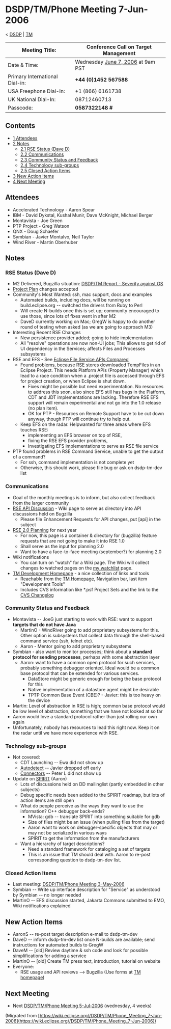 

DSDP/TM/Phone Meeting 7-Jun-2006
================================

< [DSDP](https://wiki.eclipse.org/DSDP "DSDP")‎ | [TM](./TM "DSDP/TM")

| Meeting Title: | **Conference Call on Target Management** |
| --- | --- |
| Date & Time: | Wednesday [June 7, 2006](./index.php?title=June_7,_2006&action=edit&redlink=1 "June 7, 2006 (page does not exist)") at 9am PST |
| Primary International Dial-in: | **+44 (0)1452 567588** |
| USA Freephone Dial-In: | +1 (866) 6161738 |
| UK National Dial-In: | 08712460713 |
| Passcode: | **0587322148 #** |

Contents
--------

*   [1 Attendees](#Attendees)
*   [2 Notes](#Notes)
    *   [2.1 RSE Status (Dave D)](#RSE-Status-.28Dave-D.29)
    *   [2.2 Communications](#Communications)
    *   [2.3 Community Status and Feedback](#Community-Status-and-Feedback)
    *   [2.4 Technology sub-groups](#Technology-sub-groups)
    *   [2.5 Closed Action Items](#Closed-Action-Items)
*   [3 New Action Items](#New-Action-Items)
*   [4 Next Meeting](#Next-Meeting)

Attendees
---------

*   Accelerated Technology - Aaron Spear
*   IBM - David Dykstal, Kushal Munir, Dave McKnight, Michael Berger
*   Montavista - Joe Green
*   PTP Project - Greg Watson
*   QNX - Doug Schaefer
*   Symbian - Javier Montalvo, Neil Taylor
*   Wind River - Martin Oberhuber

Notes
-----

### RSE Status (Dave D)

*   M2 Delivered, Bugzilla situation: [DSDP/TM Report - Severity against OS](https://bugs.eclipse.org/bugs/report.cgi?x_axis_field=bug_severity&y_axis_field=op_sys&z_axis_field=bug_status&query_format=report-table&short_desc_type=allwordssubstr&short_desc=&classification=DSDP&product=Target+Management&component=RSE&format=table&action=wrap)
*   [Project Plan](https://www.eclipse.org/dsdp/tm/development/plan.php) changes accepted
*   Community's Most Wanted: ssh, mac support, docs and examples
    *   Automated builds, including docs, will be running on build.eclipse.org -- switched the drivers from Ruby to Perl
    *   Will create N-builds once this is set up; community encouraged to use those, since lots of fixes went in after M2
    *   DaveD currently working on Mac; GregW is happy to do another round of testing when asked (as we are going to approach M3)
*   Interesting Recent RSE Changes
    *   New persistence provider added; going to hide implementation
    *   All "resolve" operations are now non-UI jobs; This allows to get rid of UI dependency in the Services; affects Files and Processes subsystems
*   RSE and EFS - See [Eclipse File Service APIs Compared](./Eclipse_File_Service_APIs_Compared "Eclipse File Service APIs Compared")
    *   Found problems, because RSE stores downloaded TempFiles in an Eclipse Project. This needs Platform APIs (Property Manager) which lead to a race condition when a .project file is accessed through EFS for project creation, or when Eclipse is shut down.
        *   Fixes might be possible but need experimentation. No resources to address this soon, also since EFS still has bugs in the Platform, CDT and JDT implementations are lacking. Therefore RSE EFS support will remain experimental and not go into the 1.0 release (no plan item).
        *   OK for PTP - Resources on Remote Support have to be cut down anyway, though PTP will continue try to help out.
    *   Keep EFS on the radar. Helpwanted for three areas where EFS touches RSE:
        *   implementing an EFS browser on top of RSE,
        *   fixing the RSE EFS provider problems,
        *   Investigating EFS implementations to serve as RSE file service
*   PTP found problems in RSE Command Service, unable to get the output of a command?
    *   For ssh, command implementation is not complete yet
    *   Otherwise, this should work, please file bug or ask on dsdp-tm-dev list

### Communications

*   Goal of the monthly meetings is to inform, but also collect feedback from the larger community
*   [RSE API Discussion](./RSE_API_Discussion "RSE API Discussion") \- Wiki page to serve as directory into API discussions held on Bugzilla
    *   Please file Enhancement Requests for API changes, put \[api\] in the subject
*   [RSE 2.0 Planning](./RSE_2.0_Planning "RSE 2.0 Planning") for next year
    *   For now, this page is a container & directory for (bugzilla) feature requests that are not going to make it into RSE 1.0
    *   Shall serve as the input for planning 2.0
    *   Want to have a face-to-face meeting (september?) for planning 2.0
*   Wiki notifications
    *   You can turn on "watch" for a Wiki page. The Wiki will collect changes to watched pages on the [my watchlist](./Special:Watchlist "Special:Watchlist") page.
*   [TM Development Homepage](https://www.eclipse.org/dsdp/tm/development/index.php) \- a nice collection of links and tools
    *   Reachable from the [TM Homepage](https://www.eclipse.org/dsdp/tm), Navigation bar, last item "Development Tools"
    *   Includes CVS information like *.psf Project Sets and the link to the [CVS Changelog](http://download.eclipse.org/dsdp/tm/downloads/drops/N-changelog/index.html)

### Community Status and Feedback

*   Montavista -- JoeG just starting to work with RSE: want to support **targets that do not have Java**
    *   MartinO - WindRiver going to add proprietary subsystems for this. Other option is subsystems that collect data through the shell-based command service (ssh, telnet etc).
    *   Aaron - Mentor going to add proprietary subsystems
*   Symbian - also want to monitor processes; think about a **standard protocol for sending processes**, perhaps with some abstraction layer
    *   Aaron: want to have a common open protocol for such services, probably something debugger oriented. Ideal would be a common base protocol that can be extended for various services.
        *   DataStore might be generic enough for being the base protocol for this
        *   Native implementation of a datastore agent might be desirable
        *   TPTP Common Base Event (CBE)? - Javier: this is too heavy on the device
*   Martin: Level of abstraction in RSE is high; common base protocol would be low level of abstraction, something that we have not looked at so far
*   Aaron would love a standard protocol rather than just rolling our own again
*   Unfortunately, nobody has resources to lead this right now. Keep it on the radar until we have more experience with RSE.

### Technology sub-groups

*   Not covered:
    *   CDT Launching -- Ewa did not show up
    *   [Autodetect](./Autodetect "DSDP/TM/Autodetect") \-\- Javier dropped off early
    *   [Connectors](./Flexible_Target_Connection_Adaptors "DSDP/TM/Flexible Target Connection Adaptors") \-\- Peter L did not show up
*   Update on [SPIRIT](./DD/Spirit "DSDP/DD/Spirit") (Aaron)
    *   Lots of discussions held on DD mailinglist (partly embedded in other subjects)
    *   Debug specific needs been added to the SPIRIT roadmap, but lots of action items are still open
    *   What do people perceive as the ways they want to use the information? C++ debugger back-ends?
        *   MVista: gdb -- translate SPIRIT into something suitable for gdb
        *   Size of files might be an issue (when pulling files from the target)
        *   Aaron want to work on debugger-specific objects that may or may not be serialized in various ways
        *   SPIRIT to get the information from the manufacturers
    *   Want a hierarchy of target descriptions?
        *   Need a standard framework for cataloging a set of targets
        *   This is an issue that TM should deal with. Aaron to re-post corresponding question to dsdp-tm-dev list.

### Closed Action Items

*   Last meeting: [DSDP/TM/Phone Meeting 3-May-2006](./Phone_Meeting_3-May-2006 "DSDP/TM/Phone Meeting 3-May-2006")
*   Symbian -- Write up interface description for "Service" as understood by Symbian -- no longer needed
*   MartinO -- EFS discussion started, Jakarta Commons submitted to EMO, Wiki notifications explained

New Action Items
----------------

*   AaronS -- re-post target description e-mail to dsdp-tm-dev
*   DaveD -- inform dsdp-tm-dev list once N-builds are available; send instructions for automated builds to GregW
*   DaveM -- \[old\] Review daytime & ssh code and look for possible simplifications for adding a service
*   MartinO -- \[old\] Create TM press text, introduction, tutorial on website
*   Everyone:
    *   RSE usage and API reviews --> Bugzilla (Use forms at [TM homepage](https://www.eclipse.org/dsdp/tm))

Next Meeting
------------

*   Next [DSDP/TM/Phone Meeting 5-Jul-2006](./Phone_Meeting_5-Jul-2006 "DSDP/TM/Phone Meeting 5-Jul-2006") (wednesday, 4 weeks)


(Migrated from [https://wiki.eclipse.org//DSDP/TM/Phone_Meeting_7-Jun-2006](https://wiki.eclipse.org//DSDP/TM/Phone_Meeting_7-Jun-2006))